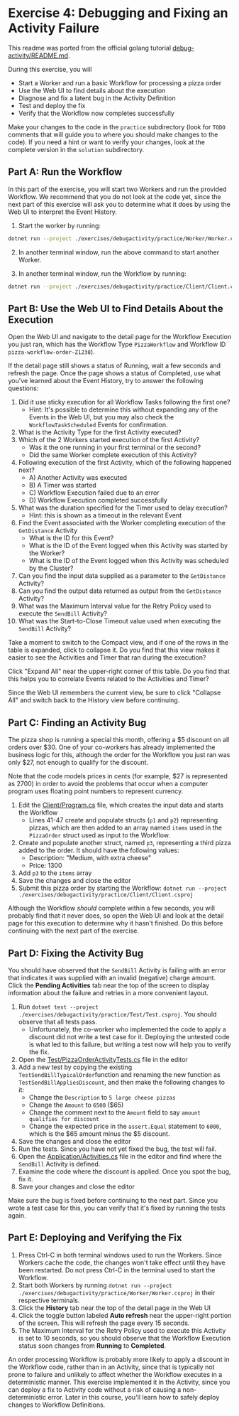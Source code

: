 # Exercise 4: Debugging and Fixing an Activity Failure

This readme was ported from the official golang tutorial [debug-activity/README.md](https://github.com/temporalio/edu-102-go-code/blob/main/exercises/debug-activity/README.md).

During this exercise, you will

- Start a Worker and run a basic Workflow for processing a pizza order
- Use the Web UI to find details about the execution
- Diagnose and fix a latent bug in the Activity Definition
- Test and deploy the fix
- Verify that the Workflow now completes successfully

Make your changes to the code in the `practice` subdirectory (look for `TODO` comments that will guide you to where you should make changes to the code). If you need a hint or want to verify your changes, look at the complete version in the `solution` subdirectory.

## Part A: Run the Workflow

In this part of the exercise, you will start two Workers and run the provided Workflow. We recommend that you do not look at the code yet, since the next part of this exercise will ask you to determine what it does by using the Web UI to interpret the Event History.

1. Start the worker by running:

```sh
dotnet run --project ./exercises/debugactivity/practice/Worker/Worker.csproj
```

2. In another terminal window, run the above command to start another Worker.

3. In another terminal window, run the Workflow by running:

```sh
dotnet run --project ./exercises/debugactivity/practice/Client/Client.csproj
```

## Part B: Use the Web UI to Find Details About the Execution

Open the Web UI and navigate to the detail page for the Workflow Execution you just ran, which has the Workflow Type `PizzaWorkflow` and Workflow ID `pizza-workflow-order-Z1238`).

If the detail page still shows a status of Running, wait a few seconds and refresh the page. Once the page shows a status of Completed, use what you've learned about the Event History, try to answer the following questions:

1. Did it use sticky execution for all Workflow Tasks following the
   first one?
   - Hint: It's possible to determine this without expanding any of the Events in the Web UI, but you may also check the `WorkflowTaskScheduled` Events for confirmation.
2. What is the Activity Type for the first Activity executed?
3. Which of the 2 Workers started execution of the first Activity?
   - Was it the one running in your first terminal or the second?
   - Did the same Worker complete execution of this Activity?
4. Following execution of the first Activity, which of the following
   happened next?
   - A) Another Activity was executed
   - B) A Timer was started
   - C) Workflow Execution failed due to an error
   - D) Workflow Execution completed successfully
5. What was the duration specified for the Timer used to delay execution?
   - Hint: this is shown as a timeout in the relevant Event
6. Find the Event associated with the Worker completing execution of
   the `GetDistance` Activity
   - What is the ID for this Event?
   - What is the ID of the Event logged when this Activity was started by the Worker?
   - What is the ID of the Event logged when this Activity was scheduled by the Cluster?
7. Can you find the input data supplied as a parameter to the
   `GetDistance` Activity?
8. Can you find the output data returned as output from the
   `GetDistance` Activity?
9. What was the Maximum Interval value for the Retry Policy used to execute the `SendBill` Activity?
10. What was the Start-to-Close Timeout value used when executing the `SendBill` Activity?

Take a moment to switch to the Compact view, and if one of the rows in the table is expanded, click to collapse it. Do you find that this view makes it easier to see the Activities and Timer that ran during the execution?

Click "Expand All" near the upper-right corner of this table. Do you find that this helps you to correlate Events related to the Activities and Timer?

Since the Web UI remembers the current view, be sure to click "Collapse All" and switch back to the History view before continuing.

## Part C: Finding an Activity Bug

The pizza shop is running a special this month, offering a $5 discount on all orders over $30. One of your co-workers has already implemented the business logic for this, although the order for the Workflow you just ran was only $27, not enough to qualify for the discount.

Note that the code models prices in cents (for example, $27 is represented as 2700) in order to avoid the problems that occur when a computer program uses floating point numbers to represent currency.

1. Edit the [Client/Program.cs](./practice/Client/Program.cs) file, which creates the input data and starts the Workflow
   - Lines 41-47 create and populate structs (`p1` and `p2`) representing pizzas, which are then added to an array named `items` used in the `PizzaOrder` struct used as input to the Workflow.
2. Create and populate another struct, named `p3`, representing a third pizza added to the order. It should have the following values:
   - Description: "Medium, with extra cheese"
   - Price: 1300
3. Add `p3` to the `items` array
4. Save the changes and close the editor
5. Submit this pizza order by starting the Workflow: `dotnet run --project ./exercises/debugactivity/practice/Client/Client.csproj`

Although the Workflow _should_ complete within a few seconds, you will probably find that it never does, so open the Web UI and look at the detail page for this execution to determine why it hasn't finished. Do this before continuing with the next part of the exercise.

## Part D: Fixing the Activity Bug

You should have observed that the `SendBill` Activity is failing with an error that indicates it was supplied with an invalid (negative) charge amount. Click the **Pending Activities** tab near the top of the screen to display information about the failure and retries in a more convenient layout.

1. Run `dotnet test --project ./exercises/debugactivity/practice/Test/Test.csproj`. You should observe that all tests pass.
   - Unfortunately, the co-worker who implemented the code to apply a discount did not write a test case for it. Deploying the untested code is what led to this failure, but writing a test now will help you to verify the fix.
2. Open the [Test/PizzaOrderActivityTests.cs](./practice/Test/PizzaOrderActivityTests.cs) file in the editor
3. Add a new test by copying the existing `TestSendBillTypicalOrder`function and renaming the new function as `TestSendBillAppliesDiscount`, and then make the following changes to it:
   - Change the `Description` to `5 large cheese pizzas`
   - Change the `Amount` to `6500` ($65)
   - Change the comment next to the `Amount` field to say `amount qualifies for discount`
   - Change the expected price in the `assert.Equal` statement to `6000`, which is the $65 amount minus the $5 discount.
4. Save the changes and close the editor
5. Run the tests. Since you have not yet fixed the bug, the test will fail.
6. Open the [Application/Activities.cs](./practice/Application/Activities.cs) file in the editor and find where the `SendBill` Activity is defined.
7. Examine the code where the discount is applied. Once you spot the bug, fix it.
8. Save your changes and close the editor

Make sure the bug is fixed before continuing to the next part. Since you wrote a test case for this, you can verify that it's fixed by running the tests again.

## Part E: Deploying and Verifying the Fix

1. Press Ctrl-C in both terminal windows used to run the Workers. Since Workers cache the code, the changes won't take effect until they have been restarted. Do not press Ctrl-C in the terminal used to start the Workflow.
2. Start both Workers by running `dotnet run --project ./exercises/debugactivity/practice/Worker/Worker.csproj` in their respective terminals.
3. Click the **History** tab near the top of the detail page in the Web UI
4. Click the toggle button labeled **Auto refresh** near the upper-right portion of the screen. This will refresh the page every 15 seconds.
5. The Maximum Interval for the Retry Policy used to execute this Activity is set to 10 seconds, so you should observe that the Workflow Execution status soon changes from **Running** to **Completed**.

An order processing Workflow is probably more likely to apply a discount in the Workflow code, rather than in an Activity, since that is typically not prone to failure and unlikely to affect whether the Workflow executes in a deterministic manner. This exercise implemented it in the Activity, since you can deploy a fix to Activity code without a risk of causing a non-deterministic error. Later in this course, you'll learn how to safely deploy changes to Workflow Definitions.
